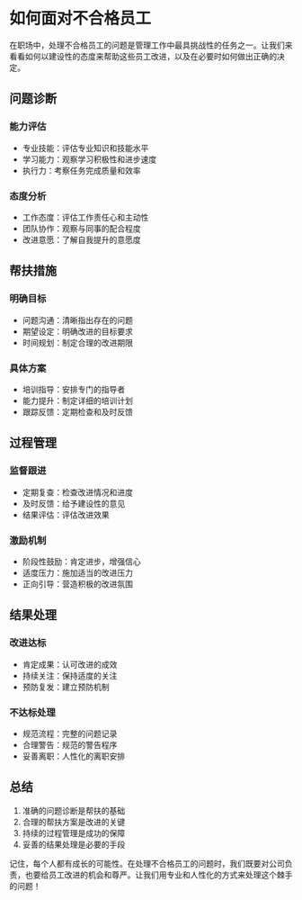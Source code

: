 # 如何面对不合格员工

在职场中，处理不合格员工的问题是管理工作中最具挑战性的任务之一。让我们来看看如何以建设性的态度来帮助这些员工改进，以及在必要时如何做出正确的决定。

## 问题诊断

### 能力评估
- 专业技能：评估专业知识和技能水平
- 学习能力：观察学习积极性和进步速度
- 执行力：考察任务完成质量和效率

### 态度分析
- 工作态度：评估工作责任心和主动性
- 团队协作：观察与同事的配合程度
- 改进意愿：了解自我提升的意愿度

## 帮扶措施

### 明确目标
- 问题沟通：清晰指出存在的问题
- 期望设定：明确改进的目标要求
- 时间规划：制定合理的改进期限

### 具体方案
- 培训指导：安排专门的指导者
- 能力提升：制定详细的培训计划
- 跟踪反馈：定期检查和及时反馈

## 过程管理

### 监督跟进
- 定期复查：检查改进情况和进度
- 及时反馈：给予建设性的意见
- 结果评估：评估改进效果

### 激励机制
- 阶段性鼓励：肯定进步，增强信心
- 适度压力：施加适当的改进压力
- 正向引导：营造积极的改进氛围

## 结果处理

### 改进达标
- 肯定成果：认可改进的成效
- 持续关注：保持适度的关注
- 预防复发：建立预防机制

### 不达标处理
- 规范流程：完整的问题记录
- 合理警告：规范的警告程序
- 妥善离职：人性化的离职安排

## 总结

1. 准确的问题诊断是帮扶的基础
2. 合理的帮扶方案是改进的关键
3. 持续的过程管理是成功的保障
4. 妥善的结果处理是必要的手段

记住，每个人都有成长的可能性。在处理不合格员工的问题时，我们既要对公司负责，也要给员工改进的机会和尊严。让我们用专业和人性化的方式来处理这个棘手的问题！